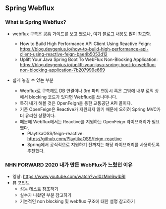 ## Spring Webflux

### What is Spring Webflux?

- webflux 구축은 공홈 가이드를 보고 했으나, 여기 블로그 내용도 많이 참고함.
  - How to Build High Performance API Client Using Reactive Feign: https://blog.devgenius.io/how-to-build-high-performance-api-client-using-reactive-feign-bae4b5053d12
  - Uplift Your Java Spring Boot To WebFlux Non-Blocking Application: https://blog.devgenius.io/uplift-your-java-spring-boot-to-webflux-non-blocking-application-7b207999e669

- 쉽게 놓칠 수 있는 부분
  - Webflux로 구축해도 DB 연결이나 3rd 파티 연동시 혹은 그밖에 내부 로직 상에서 blocking 코드가 있다면 Webflux를 쓰나마나다.
  - 특히 내가 해볼 것은 OpenFeign을 통한 교통공단 API 콜이다.
  - 기존 OpenFeign은 Reactive가 지원되지 않기 때문에 오히려 Spring MVC가 더 유리한 상황이다.
  - 때문에 Webflux에서는 Reactive를 지원하는 OpenFeign 라이브러리가 필요했다.
    - PlaytikaOSS/feign-reactive: https://github.com/PlaytikaOSS/feign-reactive
    - Spring에서 공식적으로 지원하기 전까지는 해당 라이브러리를 사용하도록 추천했다.

### NHN FORWARD 2020 내가 만든 WebFlux가 느렸던 이유

- 영상: https://www.youtube.com/watch?v=I0zMm6wIbRI 
- 뷰 포인트
  - 성능 테스트 참조하기
  - 실수가 나왔던 부분 참고하기
  - 기본적인 non blocking 및 webflux 구조에 대한 설명 참고하기